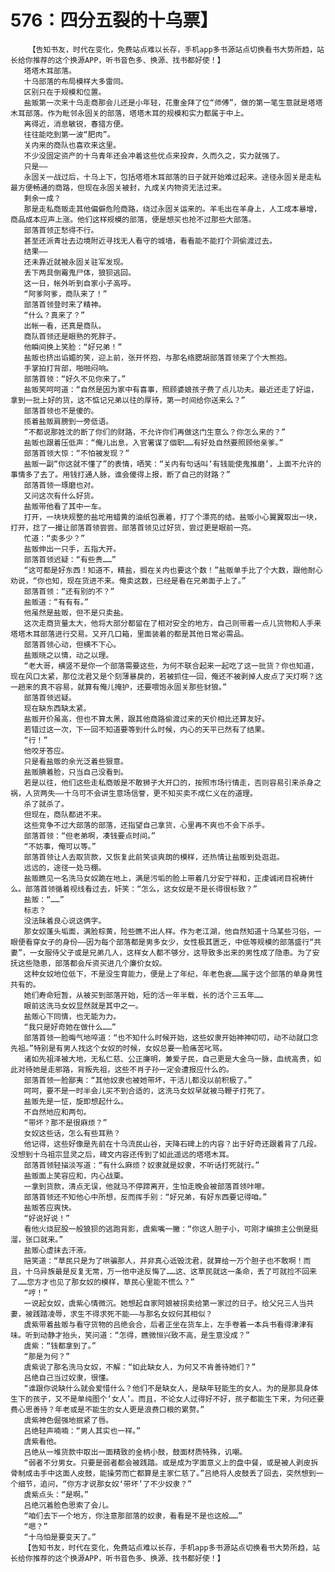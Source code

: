 # 576：四分五裂的十乌票】
        【告知书友，时代在变化，免费站点难以长存，手机app多书源站点切换看书大势所趋，站长给你推荐的这个换源APP，听书音色多、换源、找书都好使！】
       塔塔木耳部落。
       十乌部落的布局模样大多雷同。
       区别只在于规模和位置。
       盐贩第一次来十乌走商那会儿还是小年轻，花重金拜了位“师傅”，做的第一笔生意就是塔塔木耳部落。作为毗邻永固关的部落，塔塔木耳的规模和实力都属于中上。
       离得近，消息敏锐，春猎方便。
       往往能吃到第一波“肥肉”。
       关内来的商队也喜欢来这里。
       不少没固定资产的十乌青年还会冲着这些优点来投奔，久而久之，实力就强了。
       只是——
       永固关一战过后，十乌上下，包括塔塔木耳部落的日子就开始难过起来。途径永固关是走私最方便畅通的商路，但现在永固关被封，九成关内物资无法过来。
       剩余一成？
       那是走私商贩走其他偏僻危险商路，绕过永固关运来的。羊毛出在羊身上，人工成本暴增，商品成本应声上涨。他们这样规模的部落，便是想买也抢不过那些大部落。
       部落首领正愁得不行。
       甚至还派青壮去边境附近寻找无人看守的城墙，看看能不能打个洞偷渡过去。
       结果——
       还未靠近就被永固关驻军发现。
       丢下两具倒霉鬼尸体，狼狈逃回。
       这一日，帐外听到自家小子高呼。
       “阿爹阿爹，商队来了！”
       部落首领登时来了精神。
       “什么？真来了？”
       出帐一看，还真是商队。
       商队首领还是眼熟的死胖子。
       他瞬间换上笑脸：“好兄弟！”
       盐贩也挤出谄媚的笑，迎上前，张开怀抱，与那名络腮胡部落首领来了个大熊抱。
       手掌拍打背部，啪啪闷响。
       部落首领：“好久不见你来了。”
       盐贩笑呵呵道：“自然是因为家中有喜事，照顾婆娘孩子费了点儿功夫。最近还走了好运，拿到一批上好的货，这不惦记兄弟以往的厚待，第一时间给你送来么？”
       部落首领也不是傻的。
       揽着盐贩肩膀到一旁低语。
       “不都说那姓沈的断了你们的财路，不允许你们再做这门生意么？你怎么来的？”
       盐贩也跟着压低声：“俺儿出息，入官署谋了個职……有好处自然要照顾他亲爹。”
       部落首领大惊：“不怕被发现？”
       盐贩一副“你这就不懂了”的表情，哂笑：“关内有句话叫‘有钱能使鬼推磨’，上面不允许的事情多了去了。用钱打通人脉，谁会傻得上报，断了自己的财路？”
       部落首领一琢磨也对。
       又问这次有什么好货。
       盐贩带他看了其中一车。
       打开，一块块规整的盐坨用蜡黄的油纸包裹着，打了个漂亮的结。盐贩小心翼翼取出一块，打开，捻了一撮让部落首领尝尝。部落首领见过好货，尝过更是眼前一亮。
       忙道：“卖多少？”
       盐贩伸出一只手，五指大开。
       部落首领迟疑：“有些贵……”
       “这可都是好东西！知道不，精盐，搁在关内也要这个数！”盐贩单手比了个大数，跟他耐心劝说，“你也知，现在货进不来。俺卖这数，已经是看在兄弟面子上了。”
       部落首领：“还有别的不？”
       盐贩道：“有有有。”
       他虽然是盐贩，但不是只卖盐。
       这次走商货量太大，他将大部分都留在了相对安全的地方，自己则带着一点儿货物和人手来塔塔木耳部落进行交易。又开几口箱，里面装着的都是其他日常必需品。
       部落首领心动，但横不下心。
       盐贩晓之以情，动之以理。
       “老大哥，横竖不是你一个部落需要这些，为何不联合起来一起吃了这一批货？你也知道，现在风口太紧，那位沈君又是个刻薄暴戾的，若被抓住一回，俺还不被剥掉人皮点了天灯啊？这一趟来的真不容易，就算有俺儿掩护，还要喂饱永固关那些豺狼。”
       部落首领迟疑。
       现在缺东西缺太紧。
       盐贩开价虽高，但也不算太黑，跟其他商路偷渡过来的天价相比还算友好。
       若错过这一次，下一回不知道要等到什么时候，内心的天平已然有了结果。
       “行！”
       他咬牙答应。
       只是看盐贩的余光泛着些狠意。
       盐贩腆着脸，只当自己没看到。
       若是以往，他们这些走私商贩是不敢狮子大开口的，按照市场行情走，否则容易引来杀身之祸，人货两失——十乌可不会讲生意场信誉，更不知买卖不成仁义在的道理。
       杀了就杀了。
       但现在，商队都进不来。
       这些竞争不过大部落的部落，还指望自己拿货，心里再不爽也不会下杀手。
       部落首领：“但老弟啊，凑钱要点时间。”
       “不妨事，俺可以等。”
       部落首领让人去取货款，又恢复此前笑谈爽朗的模样，还热情让盐贩到处逛逛。
       远远的，途径一处马棚。
       盐贩瞧见一名洗马女奴跪在地上，满是污垢的脸上带着几分安宁祥和，正虔诚闭目祝祷什么。部落首领循着视线看过去，奸笑：“怎么，这女奴是不是长得很标致？”
       盐贩：“……”
       标志？
       没法昧着良心说这俩字。
       那女奴蓬头垢面，满脸棕黄，险些瞧不出人样。作为老江湖，他自然知道十乌某些习俗，一眼便看穿女子的身份——因为每个部落都是男多女少，女性极其匮乏，中低等规模的部落盛行“共妻”，一女服侍父子或是兄弟几人，这样女人都不够分，这导致多出来的男性成了隐患。为了安抚这些隐患，部落都会斥资买进几个廉价女奴。
       这种女奴地位低下，不是没生育能力，便是上了年纪，年老色衰……属于这个部落的单身男性共有的。
       她们寿命短暂，从被买到部落开始，短的活一年半载，长的活个三五年……
       眼前这洗马女奴显然就是其中之一。
       盐贩心下同情，也无能为力。
       “我只是好奇她在做什么……”
       部落首领一脸晦气地啐道：“也不知什么时候开始，这些奴隶开始神神叨叨，动不动就口念先祖。”特别是有男人找这个女奴的时候，女奴总要一脸痛苦叱骂。
       诸如先祖泽被大地，无私仁慈、公正廉明，兼爱子民，自己更是大金乌一脉，血统高贵，如此对待她是走邪路，背叛先祖，这些不肖子孙一定会遭报应什么的。
       部落首领一脸鄙夷：“其他奴隶也被她带坏，干活儿都没以前积极了。”
       呵呵，要不是一时半会儿买不到合适的，这洗马女奴早就被马鞭子打死了。
       盐贩先是一怔，旋即想起什么。
       不自然地应和两句。
       “带坏？那不是很麻烦？”
       女奴这些话，怎么有些耳熟？
       他记得，这些好像是先前在十乌流民山谷，天降石碑上的内容？出于好奇还跟着背了几段。没想到十乌祖宗显灵之后，碑文内容还传到了如此遥远的塔塔木耳。
       部落首领轻描淡写道：“有什么麻烦？奴隶就是奴隶，不听话打死就行。”
       盐贩面上笑容应和，内心战栗。
       一拿到货款，清点无误，他就马不停蹄离开，生怕走晚会被部落首领咔嚓。
       部落首领还不知他心中所想，反而挥手别：“好兄弟，有好东西要记得咱。”
       盐贩答应爽快。
       “好说好说！”
       看他火烧屁股一般狼狈的逃跑背影，虞紫嘴一撇：“你这人胆子小，可刚才编排主公倒是挺溜，张口就来。”
       盐贩心虚抹去汗液。
       赔笑道：“草民只是为了哄骗那人，并非真心诋毁沈君，就算给一万个胆子也不敢啊！而且，十乌异族最是反复无常，万一他中途反悔了……这、这草民就这一条命，丢了可就捡不回来了……您方才也见了那女奴的模样，草民心里能不慌么？”
       “哼！”
       一说起女奴，虞紫心情微沉。她想起自家阿娘被拐卖给第一家过的日子。给父兄三人当共妻，被践踏凌辱，求生不得求死不能——与那名女奴何其相似？
       虞紫带着盐贩与看守货物的吕绝会合，后者正坐在货车上，左手卷着一本兵书看得津津有味。听到动静才抬头，笑问道：“怎得，瞧微恒兴致不高，是生意没成？”
       虞紫：“钱都拿到了。”
       “那是为何？”
       虞紫说了那名洗马女奴，不解：“如此缺女人，为何又不肯善待她们？”
       吕绝自己当过奴隶，很懂。
       “谁跟你说缺什么就会爱惜什么？他们不是缺女人，是缺年轻能生的女人。为的是那具身体生下的孩子，又不是单纯图个‘女人’。而且，不论女人过得好不好，孩子都能生下来，为何还要费心思善待？年老或是不能生的女人更是浪费口粮的累赘。”
       虞紫神色倔强地抿紧了唇。
       吕绝轻声喃喃：“男人其实也一样。”
       虞紫看他。
       吕绝从一堆货款中取出一面精致的金柄小鼓，鼓面材质特殊，讥嘲。
       “弱者不分男女。只要是弱者都会被践踏。或是成为字面意义上的盘中餐，或是被人剥皮拆骨制成击手中这面人皮鼓，能操劳而亡都算是主家仁慈了。”吕绝将人皮鼓丢了回去，突然想到一个细节，追问，“你方才说那女奴‘带坏’了不少奴隶？”
       虞紫点头：“是啊。”
       吕绝沉着脸色思索了会儿。
       “咱们去下一个地方，你注意那部落的奴隶，看看是不是也这般……”
       “嗯？”
       “十乌怕是要变天了。”
       【告知书友，时代在变化，免费站点难以长存，手机app多书源站点切换看书大势所趋，站长给你推荐的这个换源APP，听书音色多、换源、找书都好使！】